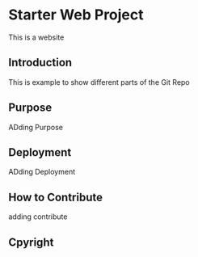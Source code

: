 # Starter Web Project

This is a website

## Introduction
 
This is example to show different parts of the Git Repo

## Purpose
  ADding Purpose

## Deployment

   ADding Deployment
## How to Contribute


adding contribute


## Cpyright

   
